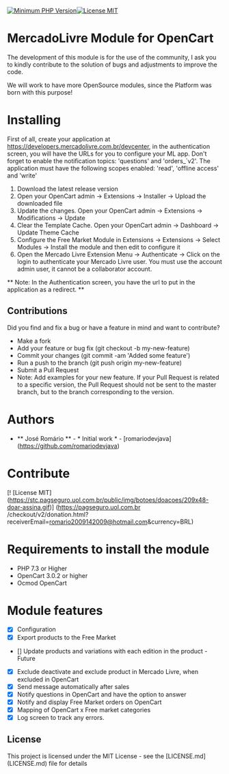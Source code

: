 [![Minimum PHP Version](https://img.shields.io/badge/php-%3E%3D%207.3.0-blue.svg?style=flat-square)](https://php.net/)[![License MIT](https://img.shields.io/github/license/romariodevjava/opencart-module-mercadolivre?style=flat-square)](LICENSE.md)


# MercadoLivre Module for OpenCart

The development of this module is for the use of the community, I ask you to kindly contribute to the solution of bugs and adjustments to improve the code.

We will work to have more OpenSource modules, since the Platform was born with this purpose!

# Installing
First of all, create your application at https://developers.mercadolivre.com.br/devcenter, in the authentication screen, you will have the URLs for you to configure your ML app.
Don't forget to enable the notification topics: 'questions' and 'orders_`v2'. The application must have the following scopes enabled: 'read', 'offline access' and 'write'

1. Download the latest release version
2. Open your OpenCart admin -> Extensions -> Installer -> Upload the downloaded file
3. Update the changes. Open your OpenCart admin -> Extensions -> Modifications -> Update
4. Clear the Template Cache. Open your OpenCart admin -> Dashboard -> Update Theme Cache
5. Configure the Free Market Module in Extensions -> Extensions -> Select Modules -> Install the module and then edit to configure it
6. Open the Mercado Livre Extension Menu -> Authenticate -> Click on the login to authenticate your Mercado Livre user. You must use the account admin user, it cannot be a collaborator account.

** Note: In the Authentication screen, you have the url to put in the application as a redirect. **

Contributions
-------------

Did you find and fix a bug or have a feature in mind and want to contribute?

* Make a fork
* Add your feature or bug fix (git checkout -b my-new-feature)
* Commit your changes (git commit -am 'Added some feature')
* Run a push to the branch (git push origin my-new-feature)
* Submit a Pull Request
* Note: Add examples for your new feature. If your Pull Request is related to a specific version, the Pull Request should not be sent to the master branch, but to the branch corresponding to the version.

# Authors

* ** José Romário ** - * Initial work * - [romariodevjava] (https://github.com/romariodevjava)

# Contribute
[! [License MIT] (https://stc.pagseguro.uol.com.br/public/img/botoes/doacoes/209x48-doar-assina.gif)] (https://pagseguro.uol.com.br /checkout/v2/donation.html?receiverEmail=romario2009142009@hotmail.com&currency=BRL)

# Requirements to install the module
* PHP 7.3 or Higher
* OpenCart 3.0.2 or higher
* Ocmod OpenCart


# Module features
- [X] Configuration
- [X] Export products to the Free Market
- [] Update products and variations with each edition in the product - Future
- [X] Exclude deactivate and exclude product in Mercado Livre, when excluded in OpenCart
- [X] Send message automatically after sales
- [X] Notify questions in OpenCart and have the option to answer
- [X] Notify and display Free Market orders on OpenCart
- [X] Mapping of OpenCart x Free market categories
- [X] Log screen to track any errors.

## License

This project is licensed under the MIT License - see the [LICENSE.md] (LICENSE.md) file for details 
